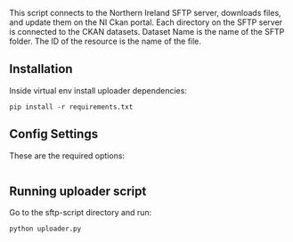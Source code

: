 This script connects to the Northern Ireland SFTP server, downloads files, and update them on the NI Ckan portal.
Each directory on the SFTP server is connected to the CKAN datasets.
Dataset Name is the name of the SFTP folder. The ID of the resource is the name of the file.

## Installation
Inside virtual env install uploader dependencies:

```
pip install -r requirements.txt
```

## Config Settings
These are the required options:
```
```

## Running uploader script

Go to the sftp-script directory and run:

```
python uploader.py
```